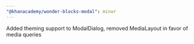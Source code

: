 ```yaml
---
"@khanacademy/wonder-blocks-modal": minor
---
```


Added theming support to ModalDialog, removed MediaLayout in favor of media queries
